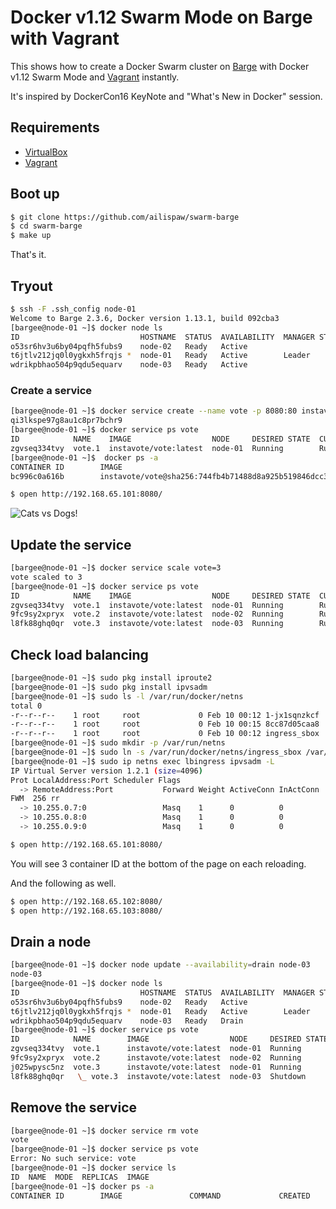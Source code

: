 # Docker v1.12 Swarm Mode on Barge with Vagrant

This shows how to create a Docker Swarm cluster on [Barge](https://atlas.hashicorp.com/ailispaw/boxes/barge) with Docker v1.12 Swarm Mode and [Vagrant](https://www.vagrantup.com/) instantly.

It's inspired by DockerCon16 KeyNote and "What's New in Docker" session.

## Requirements

- [VirtualBox](https://www.virtualbox.org/)
- [Vagrant](https://www.vagrantup.com/)

## Boot up

```bash
$ git clone https://github.com/ailispaw/swarm-barge
$ cd swarm-barge
$ make up
```

That's it.

## Tryout

```bash
$ ssh -F .ssh_config node-01
Welcome to Barge 2.3.6, Docker version 1.13.1, build 092cba3
[bargee@node-01 ~]$ docker node ls
ID                           HOSTNAME  STATUS  AVAILABILITY  MANAGER STATUS
o53sr6hv3u6by04pqfh5fubs9    node-02   Ready   Active
t6jtlv212jq0l0ygkxh5frqjs *  node-01   Ready   Active        Leader
wdrikpbhao504p9qdu5equarv    node-03   Ready   Active
```

### Create a service

```bash
[bargee@node-01 ~]$ docker service create --name vote -p 8080:80 instavote/vote
qi3lkspe97g8au1c8pr7bchr9
[bargee@node-01 ~]$ docker service ps vote
ID            NAME    IMAGE                  NODE     DESIRED STATE  CURRENT STATE           ERROR  PORTS
zgvseq334tvy  vote.1  instavote/vote:latest  node-01  Running        Running 15 seconds ago
[bargee@node-01 ~]$  docker ps -a
CONTAINER ID        IMAGE                                                                                    COMMAND                  CREATED             STATUS              PORTS               NAMES
bc996c0a616b        instavote/vote@sha256:744fb4b71488d8a925b519846dcc3b4463bde829457e912bd47ef8da36a93bd6   "gunicorn app:app ..."   40 seconds ago      Up 39 seconds       80/tcp              vote.1.zgvseq334tvya915aat5wtrvn
```

```bash
$ open http://192.168.65.101:8080/
```

![Cats vs Dogs!](https://65.media.tumblr.com/7219623b72287a3f2593c7c279cb8c41/tumblr_o9p000HMuk1u7n3kzo1_1280.png)

## Update the service

```bash
[bargee@node-01 ~]$ docker service scale vote=3
vote scaled to 3
[bargee@node-01 ~]$ docker service ps vote
ID            NAME    IMAGE                  NODE     DESIRED STATE  CURRENT STATE               ERROR  PORTS
zgvseq334tvy  vote.1  instavote/vote:latest  node-01  Running        Running about a minute ago
9fc9sy2xpryx  vote.2  instavote/vote:latest  node-02  Running        Running 7 seconds ago
l8fk88ghq0qr  vote.3  instavote/vote:latest  node-03  Running        Running 1 second ago
```

## Check load balancing

```bash
[bargee@node-01 ~]$ sudo pkg install iproute2
[bargee@node-01 ~]$ sudo pkg install ipvsadm
[bargee@node-01 ~]$ sudo ls -l /var/run/docker/netns
total 0
-r--r--r--    1 root     root             0 Feb 10 00:12 1-jx1sqnzkcf
-r--r--r--    1 root     root             0 Feb 10 00:15 8cc87d05caa8
-r--r--r--    1 root     root             0 Feb 10 00:12 ingress_sbox
[bargee@node-01 ~]$ sudo mkdir -p /var/run/netns
[bargee@node-01 ~]$ sudo ln -s /var/run/docker/netns/ingress_sbox /var/run/netns/lbingress
[bargee@node-01 ~]$ sudo ip netns exec lbingress ipvsadm -L
IP Virtual Server version 1.2.1 (size=4096)
Prot LocalAddress:Port Scheduler Flags
  -> RemoteAddress:Port           Forward Weight ActiveConn InActConn
FWM  256 rr
  -> 10.255.0.7:0                 Masq    1      0          0
  -> 10.255.0.8:0                 Masq    1      0          0
  -> 10.255.0.9:0                 Masq    1      0          0
```

```bash
$ open http://192.168.65.101:8080/
```

You will see 3 container ID at the bottom of the page on each reloading.

And the following as well.

```bash
$ open http://192.168.65.102:8080/
$ open http://192.168.65.103:8080/
```

## Drain a node

```bash
[bargee@node-01 ~]$ docker node update --availability=drain node-03
node-03
[bargee@node-01 ~]$ docker node ls
ID                           HOSTNAME  STATUS  AVAILABILITY  MANAGER STATUS
o53sr6hv3u6by04pqfh5fubs9    node-02   Ready   Active
t6jtlv212jq0l0ygkxh5frqjs *  node-01   Ready   Active        Leader
wdrikpbhao504p9qdu5equarv    node-03   Ready   Drain
[bargee@node-01 ~]$ docker service ps vote
ID            NAME        IMAGE                  NODE     DESIRED STATE  CURRENT STATE               ERROR  PORTS
zgvseq334tvy  vote.1      instavote/vote:latest  node-01  Running        Running 2 minutes ago
9fc9sy2xpryx  vote.2      instavote/vote:latest  node-02  Running        Running about a minute ago
j025wpysc5nz  vote.3      instavote/vote:latest  node-01  Running        Running 15 seconds ago
l8fk88ghq0qr   \_ vote.3  instavote/vote:latest  node-03  Shutdown       Shutdown 15 seconds ago
```

## Remove the service

```bash
[bargee@node-01 ~]$ docker service rm vote
vote
[bargee@node-01 ~]$ docker service ps vote
Error: No such service: vote
[bargee@node-01 ~]$ docker service ls
ID  NAME  MODE  REPLICAS  IMAGE
[bargee@node-01 ~]$ docker ps -a
CONTAINER ID        IMAGE               COMMAND             CREATED             STATUS              PORTS               NAMES
```
